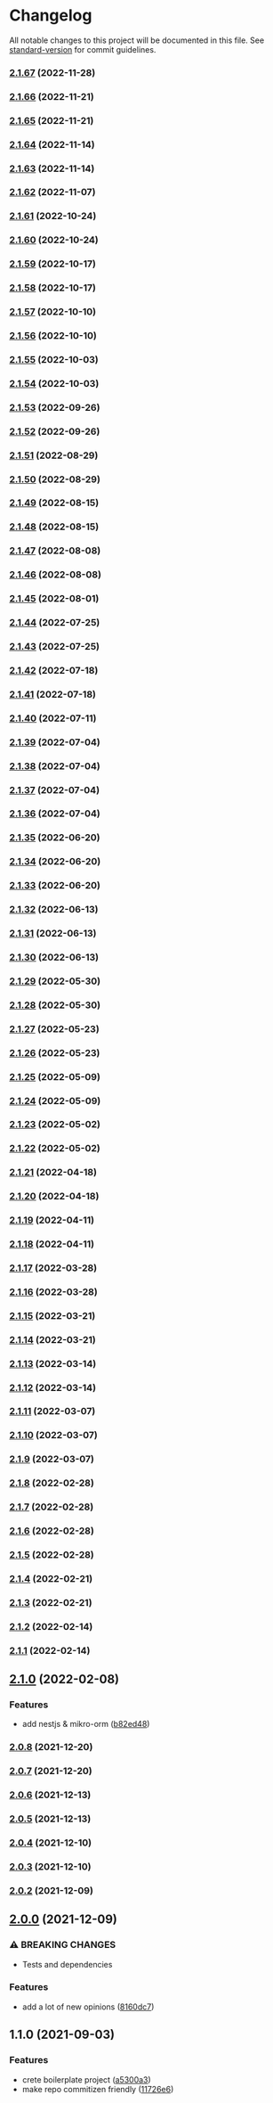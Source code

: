 # Changelog

All notable changes to this project will be documented in this file. See [standard-version](https://github.com/conventional-changelog/standard-version) for commit guidelines.

### [2.1.67](https://github.com/rangelfinal/boilerplate/compare/v2.1.66...v2.1.67) (2022-11-28)

### [2.1.66](https://github.com/rangelfinal/boilerplate/compare/v2.1.65...v2.1.66) (2022-11-21)

### [2.1.65](https://github.com/rangelfinal/boilerplate/compare/v2.1.64...v2.1.65) (2022-11-21)

### [2.1.64](https://github.com/rangelfinal/boilerplate/compare/v2.1.63...v2.1.64) (2022-11-14)

### [2.1.63](https://github.com/rangelfinal/boilerplate/compare/v2.1.62...v2.1.63) (2022-11-14)

### [2.1.62](https://github.com/rangelfinal/boilerplate/compare/v2.1.61...v2.1.62) (2022-11-07)

### [2.1.61](https://github.com/rangelfinal/boilerplate/compare/v2.1.60...v2.1.61) (2022-10-24)

### [2.1.60](https://github.com/rangelfinal/boilerplate/compare/v2.1.59...v2.1.60) (2022-10-24)

### [2.1.59](https://github.com/rangelfinal/boilerplate/compare/v2.1.58...v2.1.59) (2022-10-17)

### [2.1.58](https://github.com/rangelfinal/boilerplate/compare/v2.1.57...v2.1.58) (2022-10-17)

### [2.1.57](https://github.com/rangelfinal/boilerplate/compare/v2.1.56...v2.1.57) (2022-10-10)

### [2.1.56](https://github.com/rangelfinal/boilerplate/compare/v2.1.55...v2.1.56) (2022-10-10)

### [2.1.55](https://github.com/rangelfinal/boilerplate/compare/v2.1.54...v2.1.55) (2022-10-03)

### [2.1.54](https://github.com/rangelfinal/boilerplate/compare/v2.1.53...v2.1.54) (2022-10-03)

### [2.1.53](https://github.com/rangelfinal/boilerplate/compare/v2.1.52...v2.1.53) (2022-09-26)

### [2.1.52](https://github.com/rangelfinal/boilerplate/compare/v2.1.51...v2.1.52) (2022-09-26)

### [2.1.51](https://github.com/rangelfinal/boilerplate/compare/v2.1.50...v2.1.51) (2022-08-29)

### [2.1.50](https://github.com/rangelfinal/boilerplate/compare/v2.1.49...v2.1.50) (2022-08-29)

### [2.1.49](https://github.com/rangelfinal/boilerplate/compare/v2.1.48...v2.1.49) (2022-08-15)

### [2.1.48](https://github.com/rangelfinal/boilerplate/compare/v2.1.47...v2.1.48) (2022-08-15)

### [2.1.47](https://github.com/rangelfinal/boilerplate/compare/v2.1.46...v2.1.47) (2022-08-08)

### [2.1.46](https://github.com/rangelfinal/boilerplate/compare/v2.1.45...v2.1.46) (2022-08-08)

### [2.1.45](https://github.com/rangelfinal/boilerplate/compare/v2.1.44...v2.1.45) (2022-08-01)

### [2.1.44](https://github.com/rangelfinal/boilerplate/compare/v2.1.43...v2.1.44) (2022-07-25)

### [2.1.43](https://github.com/rangelfinal/boilerplate/compare/v2.1.42...v2.1.43) (2022-07-25)

### [2.1.42](https://github.com/rangelfinal/boilerplate/compare/v2.1.41...v2.1.42) (2022-07-18)

### [2.1.41](https://github.com/rangelfinal/boilerplate/compare/v2.1.40...v2.1.41) (2022-07-18)

### [2.1.40](https://github.com/rangelfinal/boilerplate/compare/v2.1.39...v2.1.40) (2022-07-11)

### [2.1.39](https://github.com/rangelfinal/boilerplate/compare/v2.1.38...v2.1.39) (2022-07-04)

### [2.1.38](https://github.com/rangelfinal/boilerplate/compare/v2.1.37...v2.1.38) (2022-07-04)

### [2.1.37](https://github.com/rangelfinal/boilerplate/compare/v2.1.36...v2.1.37) (2022-07-04)

### [2.1.36](https://github.com/rangelfinal/boilerplate/compare/v2.1.35...v2.1.36) (2022-07-04)

### [2.1.35](https://github.com/rangelfinal/boilerplate/compare/v2.1.34...v2.1.35) (2022-06-20)

### [2.1.34](https://github.com/rangelfinal/boilerplate/compare/v2.1.33...v2.1.34) (2022-06-20)

### [2.1.33](https://github.com/rangelfinal/boilerplate/compare/v2.1.32...v2.1.33) (2022-06-20)

### [2.1.32](https://github.com/rangelfinal/boilerplate/compare/v2.1.31...v2.1.32) (2022-06-13)

### [2.1.31](https://github.com/rangelfinal/boilerplate/compare/v2.1.30...v2.1.31) (2022-06-13)

### [2.1.30](https://github.com/rangelfinal/boilerplate/compare/v2.1.29...v2.1.30) (2022-06-13)

### [2.1.29](https://github.com/rangelfinal/boilerplate/compare/v2.1.28...v2.1.29) (2022-05-30)

### [2.1.28](https://github.com/rangelfinal/boilerplate/compare/v2.1.27...v2.1.28) (2022-05-30)

### [2.1.27](https://github.com/rangelfinal/boilerplate/compare/v2.1.26...v2.1.27) (2022-05-23)

### [2.1.26](https://github.com/rangelfinal/boilerplate/compare/v2.1.25...v2.1.26) (2022-05-23)

### [2.1.25](https://github.com/rangelfinal/boilerplate/compare/v2.1.24...v2.1.25) (2022-05-09)

### [2.1.24](https://github.com/rangelfinal/boilerplate/compare/v2.1.23...v2.1.24) (2022-05-09)

### [2.1.23](https://github.com/rangelfinal/boilerplate/compare/v2.1.22...v2.1.23) (2022-05-02)

### [2.1.22](https://github.com/rangelfinal/boilerplate/compare/v2.1.21...v2.1.22) (2022-05-02)

### [2.1.21](https://github.com/rangelfinal/boilerplate/compare/v2.1.20...v2.1.21) (2022-04-18)

### [2.1.20](https://github.com/rangelfinal/boilerplate/compare/v2.1.19...v2.1.20) (2022-04-18)

### [2.1.19](https://github.com/rangelfinal/boilerplate/compare/v2.1.18...v2.1.19) (2022-04-11)

### [2.1.18](https://github.com/rangelfinal/boilerplate/compare/v2.1.17...v2.1.18) (2022-04-11)

### [2.1.17](https://github.com/rangelfinal/boilerplate/compare/v2.1.16...v2.1.17) (2022-03-28)

### [2.1.16](https://github.com/rangelfinal/boilerplate/compare/v2.1.15...v2.1.16) (2022-03-28)

### [2.1.15](https://github.com/rangelfinal/boilerplate/compare/v2.1.14...v2.1.15) (2022-03-21)

### [2.1.14](https://github.com/rangelfinal/boilerplate/compare/v2.1.13...v2.1.14) (2022-03-21)

### [2.1.13](https://github.com/rangelfinal/boilerplate/compare/v2.1.12...v2.1.13) (2022-03-14)

### [2.1.12](https://github.com/rangelfinal/boilerplate/compare/v2.1.11...v2.1.12) (2022-03-14)

### [2.1.11](https://github.com/rangelfinal/boilerplate/compare/v2.1.10...v2.1.11) (2022-03-07)

### [2.1.10](https://github.com/rangelfinal/boilerplate/compare/v2.1.9...v2.1.10) (2022-03-07)

### [2.1.9](https://github.com/rangelfinal/boilerplate/compare/v2.1.8...v2.1.9) (2022-03-07)

### [2.1.8](https://github.com/rangelfinal/boilerplate/compare/v2.1.7...v2.1.8) (2022-02-28)

### [2.1.7](https://github.com/rangelfinal/boilerplate/compare/v2.1.6...v2.1.7) (2022-02-28)

### [2.1.6](https://github.com/rangelfinal/boilerplate/compare/v2.1.5...v2.1.6) (2022-02-28)

### [2.1.5](https://github.com/rangelfinal/boilerplate/compare/v2.1.4...v2.1.5) (2022-02-28)

### [2.1.4](https://github.com/rangelfinal/boilerplate/compare/v2.1.3...v2.1.4) (2022-02-21)

### [2.1.3](https://github.com/rangelfinal/boilerplate/compare/v2.1.2...v2.1.3) (2022-02-21)

### [2.1.2](https://github.com/rangelfinal/boilerplate/compare/v2.1.1...v2.1.2) (2022-02-14)

### [2.1.1](https://github.com/rangelfinal/boilerplate/compare/v2.1.0...v2.1.1) (2022-02-14)

## [2.1.0](https://github.com/rangelfinal/boilerplate/compare/v2.0.8...v2.1.0) (2022-02-08)


### Features

* add nestjs & mikro-orm ([b82ed48](https://github.com/rangelfinal/boilerplate/commit/b82ed48a08b175c6dfc281982fb4a10156f836db))

### [2.0.8](https://github.com/rangelfinal/boilerplate/compare/v2.0.7...v2.0.8) (2021-12-20)

### [2.0.7](https://github.com/rangelfinal/boilerplate/compare/v2.0.6...v2.0.7) (2021-12-20)

### [2.0.6](https://github.com/rangelfinal/boilerplate/compare/v2.0.5...v2.0.6) (2021-12-13)

### [2.0.5](https://github.com/rangelfinal/boilerplate/compare/v2.0.4...v2.0.5) (2021-12-13)

### [2.0.4](https://github.com/rangelfinal/boilerplate/compare/v2.0.3...v2.0.4) (2021-12-10)

### [2.0.3](https://github.com/rangelfinal/boilerplate/compare/v2.0.2...v2.0.3) (2021-12-10)

### [2.0.2](https://github.com/rangelfinal/boilerplate/compare/v2.0.0...v2.0.2) (2021-12-09)

## [2.0.0](https://github.com/rangelfinal/boilerplate/compare/v1.1.0...v2.0.0) (2021-12-09)


### ⚠ BREAKING CHANGES

* Tests and dependencies

### Features

* add a lot of new opinions ([8160dc7](https://github.com/rangelfinal/boilerplate/commit/8160dc7d368ebe257ff4b0df712fc39a1c58fb3f))

## 1.1.0 (2021-09-03)

### Features

- crete boilerplate project ([a5300a3](https://github.com/rangelfinal/boilerplate/commit/a5300a3822a57e779cebe89753d7b1f359580094))
- make repo commitizen friendly ([11726e6](https://github.com/rangelfinal/boilerplate/commit/11726e6f7599b9bd59ae00b5f19c30323274fc19))
